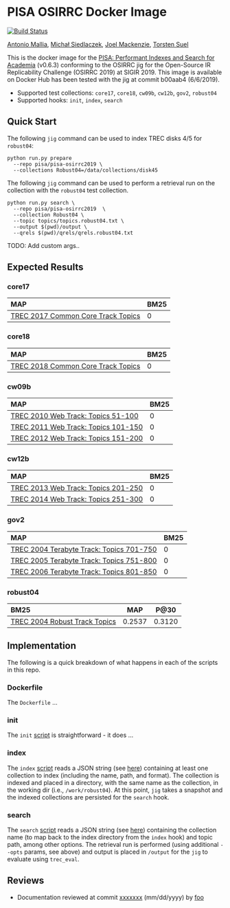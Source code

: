# PISA OSIRRC Docker Image

[![Build Status](https://travis-ci.com/osirrc/pisa-docker.svg?branch=master)](https://travis-ci.com/osirrc/pisa-docker)

[Antonio Mallia](https://github.com/amallia), [Michał Siedlaczek](https://github.com/elshize), [Joel Mackenzie](https://github.com/JMMackenzie), [Torsten Suel](https://github.com/torstensuel)

This is the docker image for the [PISA: Performant Indexes and Search for Academia](https://github.com/pisa-engine/pisa) (v0.6.3) conforming to the OSIRRC jig for the Open-Source IR Replicability Challenge (OSIRRC 2019) at SIGIR 2019. This image is available on Docker Hub has been tested with the jig at commit b00aab4 (6/6/2019).

+ Supported test collections: `core17`, `core18`, `cw09b`, `cw12b`, `gov2`, `robust04`
+ Supported hooks: `init`, `index`, `search`

## Quick Start

The following `jig` command can be used to index TREC disks 4/5 for `robust04`:

```
python run.py prepare 
  --repo pisa/pisa-osirrc2019 \
  --collections Robust04=/data/collections/disk45
```

The following `jig` command can be used to perform a retrieval run on the collection with the `robust04` test collection.

```
python run.py search \
  --repo pisa/pisa-osirrc2019  \
  --collection Robust04 \
  --topic topics/topics.robust04.txt \
  --output $(pwd)/output \
  --qrels $(pwd)/qrels/qrels.robust04.txt
```

TODO: Add custom args..

## Expected Results


### core17

MAP                                     | BM25      |
:---------------------------------------|-----------|
[TREC 2017 Common Core Track Topics](https://trec.nist.gov/data/core/core_nist.txt)| 0    |

### core18

MAP                                     | BM25      | 
:---------------------------------------|-----------|
[TREC 2018 Common Core Track Topics](https://trec.nist.gov/data/core/topics2018.txt)| 0    |

### cw09b

MAP                                     | BM25      |
:---------------------------------------|-----------|
[TREC 2010 Web Track: Topics 51-100](http://trec.nist.gov/data/web/10/wt2010-topics.xml)| 0    | 
[TREC 2011 Web Track: Topics 101-150](http://trec.nist.gov/data/web/11/full-topics.xml)| 0    | 
[TREC 2012 Web Track: Topics 151-200](http://trec.nist.gov/data/web/12/full-topics.xml)| 0    | 

### cw12b

MAP                                     | BM25      | 
:---------------------------------------|-----------|
[TREC 2013 Web Track: Topics 201-250](http://trec.nist.gov/data/web2013.html)| 0    | 
[TREC 2014 Web Track: Topics 251-300](http://trec.nist.gov/data/web2014.html)| 0    |

### gov2

MAP                                     | BM25      |
:---------------------------------------|-----------|
[TREC 2004 Terabyte Track: Topics 701-750](http://trec.nist.gov/data/terabyte04.html)| 0    | 
[TREC 2005 Terabyte Track: Topics 751-800](http://trec.nist.gov/data/terabyte05.html)| 0    | 
[TREC 2006 Terabyte Track: Topics 801-850](http://trec.nist.gov/data/terabyte06.html)| 0    | 

### robust04

BM25                                    | MAP       | P@30      | 
:---------------------------------------|-----------|-----------|
[TREC 2004 Robust Track Topics](http://trec.nist.gov/data/robust/04.testset.gz)| 0.2537    | 0.3120    |

## Implementation

The following is a quick breakdown of what happens in each of the scripts in this repo.

### Dockerfile

The `Dockerfile` ...

### init

The `init` [script](init) is straightforward - it does ...

### index

The `index` [script](index) reads a JSON string (see [here](https://github.com/osirrc/jig#index)) containing at least one collection to index (including the name, path, and format).
The collection is indexed and placed in a directory, with the same name as the collection, in the working dir (i.e., `/work/robust04`).
At this point, `jig` takes a snapshot and the indexed collections are persisted for the `search` hook.

### search

The `search` [script](search) reads a JSON string (see [here](https://github.com/osirrc/jig#search)) containing the collection name (to map back to the index directory from the `index` hook) and topic path, among other options.
The retrieval run is performed (using additional `--opts` params, see above) and output is placed in `/output` for the `jig` to evaluate using `trec_eval`.


## Reviews

+ Documentation reviewed at commit [xxxxxxx](https://github.com/osirrc/pisa-docker/commit/xxxxx) (mm/dd/yyyy) by [foo](https://github.com/foo/)

